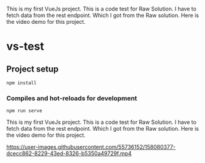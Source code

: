 This is my first VueJs project. This is a code test for Raw Solution. I have to fetch data from the rest endpoint. Which I got from the Raw solution. Here is the video demo for this project.

# vs-test

## Project setup
```
npm install
```

### Compiles and hot-reloads for development
```
npm run serve
```
This is my first VueJs project. This is a code test for Raw Solution. I have to fetch data from the rest endpoint. Which I got from the Raw solution. Here is the video demo for this project.


https://user-images.githubusercontent.com/55736152/158080377-dcecc862-8229-43ed-8326-b5350a49729f.mp4

